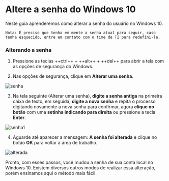 # Altere a senha do Windows 10

Neste guia aprenderemos como alterar a senha do usuário no Windows 10.

```Nota: É preciso que tenha em mente a senha atual para seguir, caso tenha esquecido, entre em contato com o time de TI para redefini-la.```

### Alterando a senha

1. Pressione as teclas ++ctrl++ + ++alt++ + ++del++ para abrir a tela com as opções de segurança do Windows.

2. Nas opções de segurança, clique em **Alterar uma senha**.

![senha](/assets/images/alterar-senha-de-login-do-windows-10.png#center)

3. Na tela seguinte (Alterar uma senha), **digite a senha antiga** na primeira caixa de texto, em seguida, **digite a nova senha** e repita o processo digitando novamente a nova senha para confirmar, agora **clique no botão** com uma **setinha indicando para direita** ou pressione a tecla **Enter**.

![senha1](/assets/images/mudar-a-senha-do-windows-10.png#center)

4. Aguarde até aparecer a mensagem: **A senha foi alterada** e clique no botão **OK** para voltar à área de trabalho.

![alterada](/assets/images/senha-do-windows-10-alterada.png#center)

Pronto, com esses passos, você mudou a senha de sua conta local no Windows 10. Existem diversos outros modos de realizar essa alteração, porém ensinamos aqui o método mais fácil.